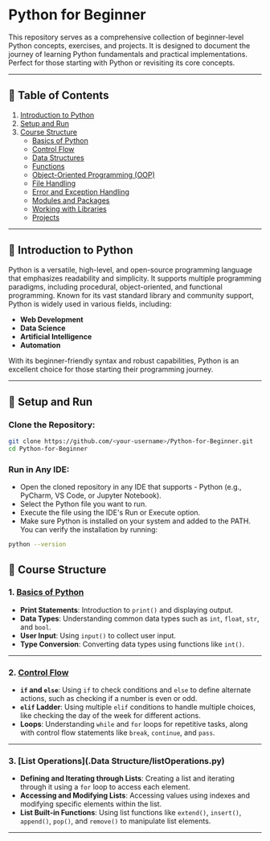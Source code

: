 # Python for Beginner

This repository serves as a comprehensive collection of beginner-level Python concepts, exercises, and projects. It is designed to document the journey of learning Python fundamentals and practical implementations. Perfect for those starting with Python or revisiting its core concepts.

---
## 📖 Table of Contents

1. [Introduction to Python](#-introduction-to-python)
2. [Setup and Run](#-setup-and-run)
3. [Course Structure](#-course-structure)
    - [ Basics of Python](#1-basics-of-python)
    - [ Control Flow](#2-control-flow)
    - [ Data Structures](#3-data-structures)
    - [ Functions](#4-functions)
    - [ Object-Oriented Programming (OOP)](#5-object-oriented-programming-oop)
    - [ File Handling](#6-file-handling)
    - [ Error and Exception Handling](#7-error-and-exception-handling)
    - [ Modules and Packages](#8-modules-and-packages)
    - [ Working with Libraries](#9-working-with-libraries)
    - [ Projects](#10-projects)

---
## 📖 Introduction to Python

Python is a versatile, high-level, and open-source programming language that emphasizes readability and simplicity. It supports multiple programming paradigms, including procedural, object-oriented, and functional programming. Known for its vast standard library and community support, Python is widely used in various fields, including:
- **Web Development**
- **Data Science**
- **Artificial Intelligence**
- **Automation**

With its beginner-friendly syntax and robust capabilities, Python is an excellent choice for those starting their programming journey.

---

## 🚀 Setup and Run

### Clone the Repository:
```bash
git clone https://github.com/<your-username>/Python-for-Beginner.git
cd Python-for-Beginner
```
### Run in Any IDE:
- Open the cloned repository in any IDE that supports - Python (e.g., PyCharm, VS Code, or Jupyter Notebook).
- Select the Python file you want to run.
- Execute the file using the IDE's Run or Execute option.
- Make sure Python is installed on your system and added to the PATH. You can verify the installation by running:
```bash
python --version
```
## 📖 Course Structure

### 1. [Basics of Python](./basic.py)
- **Print Statements**: Introduction to `print()` and displaying output.
- **Data Types**: Understanding common data types such as `int`, `float`, `str`, and `bool`.
- **User Input**: Using `input()` to collect user input.
- **Type Conversion**: Converting data types using functions like `int()`.

---
### 2. [Control Flow](./controlFLow.py)
- **`if` and `else`**: Using `if` to check conditions and `else` to define alternate actions, such as checking if a number is even or odd.
- **`elif` Ladder**: Using multiple `elif` conditions to handle multiple choices, like checking the day of the week for different actions.
- **Loops**: Understanding `while` and `for` loops for repetitive tasks, along with control flow statements like `break`, `continue`, and `pass`.

---
### 3. [List Operations](.Data Structure/listOperations.py)
- **Defining and Iterating through Lists**: Creating a list and iterating through it using a `for` loop to access each element.
- **Accessing and Modifying Lists**: Accessing values using indexes and modifying specific elements within the list.
- **List Built-in Functions**: Using list functions like `extend()`, `insert()`, `append()`, `pop()`, and `remove()` to manipulate list elements.

---
